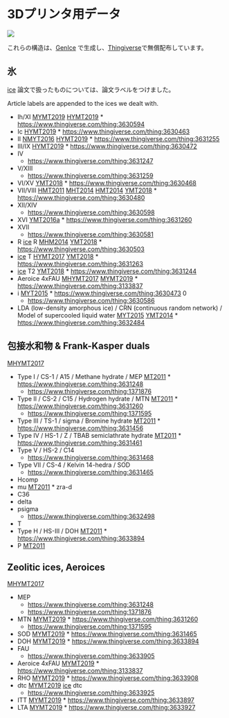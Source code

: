 # 3Dプリンタ用データ

![](https://i.gyazo.com/936aabbe84fa478443890bae6d78a875.jpg)

これらの構造は、[GenIce](GenIce.md) で生成し、[Thingiverse](https://thingiverse.com)で無償配布しています。





## 氷

[ice](ice.md) 
論文で扱ったものについては、論文ラベルをつけました。

Article labels are appended to the ices we dealt with.


* Ih/XI [MYMT2019](MYMT2019.md) [HYMT2019](HYMT2019.md)   * https://www.thingiverse.com/thing:3630594
* Ic [HYMT2019](HYMT2019.md)   * https://www.thingiverse.com/thing:3630463
* II [NMYT2016](NMYT2016.md) [HYMT2019](HYMT2019.md)   * https://www.thingiverse.com/thing:3631255
* III/IX [HYMT2019](HYMT2019.md)   * https://www.thingiverse.com/thing:3630472
* IV
  * https://www.thingiverse.com/thing:3631247
* V/XIII
  * https://www.thingiverse.com/thing:3631259
* VI/XV [YMT2018](YMT2018.md)   * https://www.thingiverse.com/thing:3630468
* VII/VIII [HMT2011](HMT2011.md) [MHT2014](MHT2014.md) [HMT2014](HMT2014.md) [YMT2018](YMT2018.md)   * https://www.thingiverse.com/thing:3630480
* XII/XIV
  * https://www.thingiverse.com/thing:3630598
* XVI [YMT2016a](YMT2016a.md)   * https://www.thingiverse.com/thing:3631260
* XVII
  * https://www.thingiverse.com/thing:3630581
* R [ice](ice.md) R   [MHM2014](MHM2014.md) [YMT2018](YMT2018.md)   * https://www.thingiverse.com/thing:3630503
* [ice](ice.md) T  [HYMT2017](HYMT2017.md) [YMT2018](YMT2018.md)   * https://www.thingiverse.com/thing:3631263
* [ice](ice.md) T2   [YMT2018](YMT2018.md)   * https://www.thingiverse.com/thing:3631244
* Aeroice 4xFAU [MHYMT2017](MHYMT2017.md) [MYMT2019](MYMT2019.md)   * https://www.thingiverse.com/thing:3133837
* i  [MYT2015](MYT2015.md)   * https://www.thingiverse.com/thing:3630473
0 
  * https://www.thingiverse.com/thing:3630586
* LDA (low-density amorphous ice) / CRN (continuous random network) / Model of supercooled liquid water [MYT2015](MYT2015.md) [YMT2014](YMT2014.md)   * https://www.thingiverse.com/thing:3632484



## 包接水和物 & Frank-Kasper duals

[MHYMT2017](MHYMT2017.md) 

* Type I / CS-1 / A15 / Methane hydrate / MEP [MT2011](MT2011.md)   * https://www.thingiverse.com/thing:3631248
  * https://www.thingiverse.com/thing:1371876
* Type II / CS-2 / C15 / Hydrogen hydrate / MTN [MT2011](MT2011.md)   * https://www.thingiverse.com/thing:3631260 
  * https://www.thingiverse.com/thing:1371595
* Type III / TS-1 / sigma / Bromine hydrate  [MT2011](MT2011.md)   * https://www.thingiverse.com/thing:3631456
* Type IV / HS-1 / Z / TBAB semiclathrate hydrate [MT2011](MT2011.md)   * https://www.thingiverse.com/thing:3631461
* Type V / HS-2 / C14
  * https://www.thingiverse.com/thing:3631468
* Type VII / CS-4 / Kelvin 14-hedra / SOD
  * https://www.thingiverse.com/thing:3631465
* Hcomp
* mu [MT2011](MT2011.md) * zra-d
* C36
* delta
* psigma
  * https://www.thingiverse.com/thing:3632498
* T
* Type H / HS-III / DOH  [MT2011](MT2011.md)   * https://www.thingiverse.com/thing:3633894
* P  [MT2011](MT2011.md) 


## Zeolitic ices, Aeroices

[MHYMT2017](MHYMT2017.md) 

* MEP
  * https://www.thingiverse.com/thing:3631248
  * https://www.thingiverse.com/thing:1371876
* MTN [MYMT2019](MYMT2019.md)   * https://www.thingiverse.com/thing:3631260 
  * https://www.thingiverse.com/thing:1371595
* SOD [MYMT2019](MYMT2019.md)   * https://www.thingiverse.com/thing:3631465
* DOH [MYMT2019](MYMT2019.md)   * https://www.thingiverse.com/thing:3633894
* FAU
  * https://www.thingiverse.com/thing:3633905
* Aeroice 4xFAU [MYMT2019](MYMT2019.md)   * https://www.thingiverse.com/thing:3133837
* RHO [MYMT2019](MYMT2019.md)   * https://www.thingiverse.com/thing:3633908
* dtc [MYMT2019](MYMT2019.md) [ice](ice.md) dtc 
  * https://www.thingiverse.com/thing:3633925
* ITT [MYMT2019](MYMT2019.md)   * https://www.thingiverse.com/thing:3633897
* LTA [MYMT2019](MYMT2019.md)   * https://www.thingiverse.com/thing:3633927





